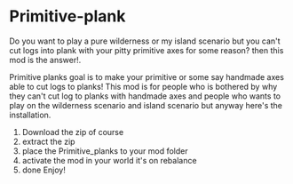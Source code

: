 # Primitive-plank
Do you want to play a pure wilderness or my island scenario but you can't cut logs into plank with your pitty primitive axes for some reason? then this mod is the answer!.

Primitive planks goal is to make your primitive or some say handmade axes able to cut logs to planks!
This mod is for people who is bothered by why they can't cut log to planks with handmade axes and people who wants to play on the wilderness scenario and island scenario but anyway
here's the installation.

1. Download the zip of course
2. extract the zip
3. place the Primitive_planks to your mod folder
4. activate the mod in your world it's on rebalance
5. done Enjoy!
